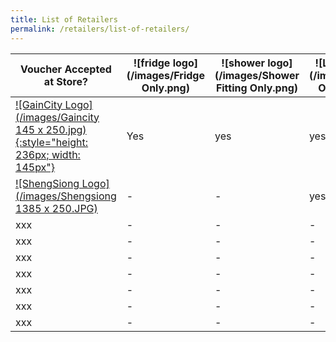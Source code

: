 ```yaml
---
title: List of Retailers
permalink: /retailers/list-of-retailers/
---
```


|Voucher Accepted at Store?| ![fridge logo](/images/Fridge Only.png)  | ![shower logo](/images/Shower Fitting Only.png) | ![LED logo](/images/LED Only.png)
|--|--|--|--|
| [![GainCity Logo](/images/Gaincity 145 x 250.jpg){:style="height: 236px; width: 145px"}](https://www.gaincity.com/customer-service/store-locations) | Yes |yes|yes
| [![ShengSiong Logo](/images/Shengsiong 1385 x 250.JPG)](https://corporate.shengsiong.com.sg/store-locator/) |-|-|yes|
|xxx|-|-|-
|xxx|-|-|-
|xxx|-|-|-
|xxx|-|-|-
|xxx|-|-|-
|xxx|-|-|-
|xxx|-|-|-
